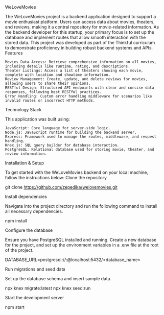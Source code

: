 WeLoveMovies

The WeLoveMovies project is a backend application designed to support a movie enthusiast platform. Users can access data about movies, theaters, and reviews, making it a central repository for movie-related information. As the backend developer for this startup, your primary focus is to set up the database and implement routes that allow smooth interaction with the stored data. This project was developed as part of the Thinkful curriculum to demonstrate proficiency in building robust backend systems and APIs.
Features

    Movies Data Access: Retrieve comprehensive information on all movies, including details like runtime, rating, and descriptions.
    Theater Listings: Access a list of theaters showing each movie, complete with location and showtime information.
    Review Management: Create, update, and delete reviews for movies, allowing users to share their opinions.
    RESTful Design: Structured API endpoints with clear and concise data responses, following best RESTful practices.
    Error Handling: Custom error handling middleware for scenarios like invalid routes or incorrect HTTP methods.

Technology Stack

This application was built using:

    JavaScript: Core language for server-side logic.
    Node.js: JavaScript runtime for building the backend server.
    Express: Framework used to manage the routes, middleware, and request handling.
    Knex.js: SQL query builder for database interaction.
    PostgreSQL: Relational database used for storing movie, theater, and review information.

Installation & Setup

To get started with the WeLoveMovies backend on your local machine, follow the instructions below:
Clone the repository

git clone https://github.com/zepedika/welovemovies.git

Install dependencies

Navigate into the project directory and run the following command to install all necessary dependencies.

npm install

Configure the database

Ensure you have PostgreSQL installed and running. Create a new database for the project, and set up the environment variables in a .env file at the root of the project.

DATABASE_URL=postgresql://<user>:<password>@localhost:5432/<database_name>

Run migrations and seed data

Set up the database schema and insert sample data.

npx knex migrate:latest
npx knex seed:run

Start the development server

npm start


